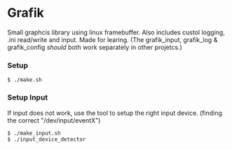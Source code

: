 # Grafik
Small graphcis library using linux framebuffer. Also includes custol logging, .ini read/write and input. Made for learing. (The grafik_input, grafik_log & grafik_config *should* both work separately in other projetcs.) 

### Setup
```console
$ ./make.sh
```

### Setup Input
If input does not work, use the tool to setup the right input device. (finding the correct "/dev/input/eventX")
```console
$ ./make_input.sh
$ ./input_device_detector
```
